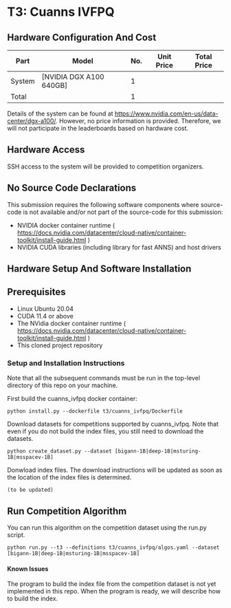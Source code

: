 # T3: Cuanns IVFPQ

## Hardware Configuration And Cost

|Part           |Model                                      |No. |Unit Price                          |Total Price|
|---------------|-------------------------------------------|----|------------------------------------|-----------|
|System         |[NVIDIA DGX A100 640GB]                    |   1|                                    |           |
|Total          |                                           |   1|                                    |           |

Details of the system can be found at https://www.nvidia.com/en-us/data-center/dgx-a100/. However, no price information is provided. Therefore, we will not participate in the leaderboards based on hardware cost.

## Hardware Access

SSH access to the system will be provided to competition organizers.

## No Source Code Declarations

This submission requires the following software components where source-code is not available and/or not part of the source-code for this submission:
* NVIDIA docker container runtime ( https://docs.nvidia.com/datacenter/cloud-native/container-toolkit/install-guide.html )
* NVIDIA CUDA libraries (including library for fast ANNS) and host drivers

## Hardware Setup And Software Installation

## Prerequisites

* Linux Ubuntu 20.04
* CUDA 11.4 or above
* The NVidia docker container runtime ( https://docs.nvidia.com/datacenter/cloud-native/container-toolkit/install-guide.html )
* This cloned project repository

### Setup and Installation Instructions

Note that all the subsequent commands must be run in the top-level directory of this repo on your machine.

First build the cuanns_ivfpq docker container:
```
python install.py --dockerfile t3/cuanns_ivfpq/Dockerfile
```
Download datasets for competitions supported by cuanns_ivfpq. Note that even if you do not build the index files, you still need to download the datasets.
```
python create_dataset.py --dataset [bigann-1B|deep-1B|msturing-1B|msspacev-1B]
```
Donwload index files. The download instructions will be updated as soon as the location of the index files is determined.
```
(to be updated)
```

## Run Competition Algorithm

You can run this algorithm on the competition dataset using the run.py script.
```
python run.py --t3 --definitions t3/cuanns_ivfpq/algos.yaml --dataset [bigann-1B|deep-1B|msturing-1B|msspacev-1B]
```

#### Known Issues

The program to build the index file from the competition dataset is not yet implemented in this repo. When the program is ready, we will describe how to build the index.
